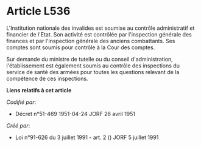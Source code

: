 # Article L536

L'Institution nationale des invalides est soumise au contrôle administratif et financier de l'Etat. Son activité est
contrôlée par l'inspection générale des finances et par l'inspection générale des anciens combattants. Ses comptes sont
soumis pour contrôle à la Cour des comptes.

Sur demande du ministre de tutelle ou du conseil d'administration, l'établissement est également soumis au contrôle des
inspections du service de santé des armées pour toutes les questions relevant de la compétence de ces inspections.

**Liens relatifs à cet article**

_Codifié par_:

  - Décret n°51-469 1951-04-24 JORF 26 avril 1951

_Créé par_:

  - Loi n°91-626 du 3 juillet 1991 - art. 2 () JORF 5 juillet 1991
